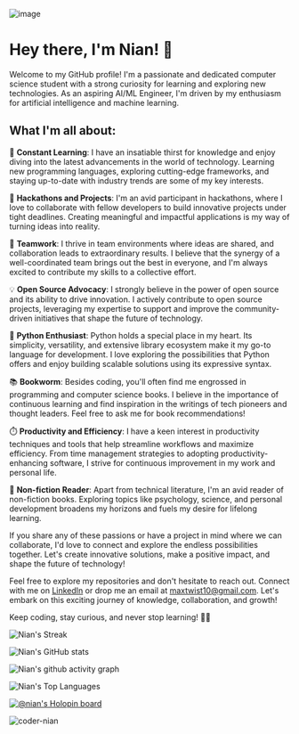 ![image](https://user-images.githubusercontent.com/6633808/160689302-3fe5e5d4-ba24-4525-8ed1-a8351ccbc0ef.png)

# Hey there, I'm Nian! 👋

Welcome to my GitHub profile! I'm a passionate and dedicated computer science student with a strong curiosity for learning and exploring new technologies. As an aspiring AI/ML Engineer, I'm driven by my enthusiasm for artificial intelligence and machine learning.

## What I'm all about:

🌱 **Constant Learning**: I have an insatiable thirst for knowledge and enjoy diving into the latest advancements in the world of technology. Learning new programming languages, exploring cutting-edge frameworks, and staying up-to-date with industry trends are some of my key interests.

🚀 **Hackathons and Projects**: I'm an avid participant in hackathons, where I love to collaborate with fellow developers to build innovative projects under tight deadlines. Creating meaningful and impactful applications is my way of turning ideas into reality.

👥 **Teamwork**: I thrive in team environments where ideas are shared, and collaboration leads to extraordinary results. I believe that the synergy of a well-coordinated team brings out the best in everyone, and I'm always excited to contribute my skills to a collective effort.

💡 **Open Source Advocacy**: I strongly believe in the power of open source and its ability to drive innovation. I actively contribute to open source projects, leveraging my expertise to support and improve the community-driven initiatives that shape the future of technology.

🐍 **Python Enthusiast**: Python holds a special place in my heart. Its simplicity, versatility, and extensive library ecosystem make it my go-to language for development. I love exploring the possibilities that Python offers and enjoy building scalable solutions using its expressive syntax.

📚 **Bookworm**: Besides coding, you'll often find me engrossed in programming and computer science books. I believe in the importance of continuous learning and find inspiration in the writings of tech pioneers and thought leaders. Feel free to ask me for book recommendations!

⏱️ **Productivity and Efficiency**: I have a keen interest in productivity techniques and tools that help streamline workflows and maximize efficiency. From time management strategies to adopting productivity-enhancing software, I strive for continuous improvement in my work and personal life.

📖 **Non-fiction Reader**: Apart from technical literature, I'm an avid reader of non-fiction books. Exploring topics like psychology, science, and personal development broadens my horizons and fuels my desire for lifelong learning.

If you share any of these passions or have a project in mind where we can collaborate, I'd love to connect and explore the endless possibilities together. Let's create innovative solutions, make a positive impact, and shape the future of technology!

Feel free to explore my repositories and don't hesitate to reach out. Connect with me on [LinkedIn](https://www.linkedin.com/in/codernian/) or drop me an email at [maxtwist10@gmail.com](mailto:maxtwist10@gmail.com). Let's embark on this exciting journey of knowledge, collaboration, and growth!

Keep coding, stay curious, and never stop learning! 🚀✨

![Nian's Streak](https://streak-stats.demolab.com?user=coder-nian&theme=radical&card_width=1080)

![Nian's GitHub stats](https://github-readme-stats.vercel.app/api?username=coder-nian&show_icons=true&theme=radical&card_width=1080)

![Nian's github activity graph](https://github-readme-activity-graph.vercel.app/graph?username=coder-nian&bg_color=000000&color=417e86&line=ff0000&point=948484&area=true&hide_border=true)

![Nian's Top Languages](https://github-readme-stats.vercel.app/api/top-langs/?username=coder-nian&layout=compact&theme=radical&card_width=1080)

[![@nian's Holopin board](https://holopin.me/nian)](https://holopin.io/@nian)

<p align="left"><img src="https://komarev.com/ghpvc/?username=coder-nian&label=Profile%20views&color=0e75b6&style=flat" alt="coder-nian" /></p>
